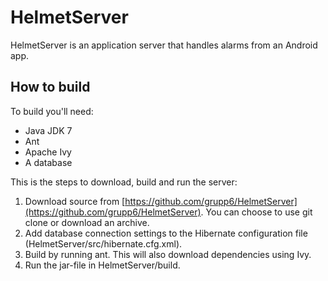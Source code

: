 HelmetServer
============
HelmetServer is an application server that handles alarms from an Android app.

How to build
-------------
To build you'll need:
* Java JDK 7
* Ant
* Apache Ivy
* A database

This is the steps to download, build and run the server:
1. Download source from [https://github.com/grupp6/HelmetServer](https://github.com/grupp6/HelmetServer). You can choose to use git clone or download an archive.
2. Add database connection settings to the Hibernate configuration file (HelmetServer/src/hibernate.cfg.xml).
3. Build by running ant. This will also download dependencies using Ivy.
4. Run the jar-file in HelmetServer/build.